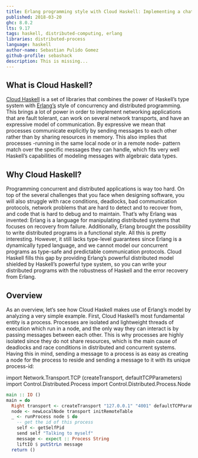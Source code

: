 ```yaml
---
title: Erlang programming style with Cloud Haskell: Implementing a chat
published: 2018-03-20
ghc: 8.0.2
lts: 9.17
tags: haskell, distributed-computing, erlang
libraries: distributed-process
language: haskell
author-name: Sebastian Pulido Gomez
github-profile: sebashack
description: This is missing...
---
```


## What is Cloud Haskell?

[Cloud Haskell](http://haskell-distributed.github.io/documentation.html) is a set of libraries that combines the power of Haskell’s type system with
[Erlang’s](https://www.erlang.org/) style of concurrency and distributed programming. This brings a lot of power in order to implement networking
applications that are fault tolerant, can work on several network transports, and have an expressive model of communication. By expressive we mean
that processes communicate explicitly by sending messages to each other rather than by sharing resources in memory. This also implies that
processes -running in the same local node or in a remote node- pattern match over the specific messages they can handle, which fits very well
Haskell’s capabilities of modeling messages with algebraic data types.


## Why Cloud Haskell?

Programming concurrent and distributed applications is way too hard. On top of the several challenges that you face when designing software, you
will also struggle with race conditions, deadlocks, bad communication protocols, network problems that are hard to detect and to recover from, and
code that is hard to debug and to maintain. That’s why Erlang was invented: Erlang is a language for manipulating distributed systems that focuses
on recovery from failure. Additionally, Erlang brought the possibility to write distributed programs in a functional style. All this is pretty
interesting. However, it still lacks type-level guarantees since Erlang is a dynamically typed language, and we cannot model our concurrent
programs as type-safe and predictable communication protocols. Cloud Haskell fills this gap by providing Erlang’s powerful distributed model
shielded by Haskell’s powerful type system, so you can write your distributed programs with the robustness of Haskell and the error recovery from
Erlang.


## Overview

As an overview, let’s see how Cloud Haskell makes use of Erlang’s model by analyzing a very simple example.  First, Cloud Haskell’s most
fundamental entity is a process. Processes are isolated and lightweight threads of execution which run in a node, and the only way they can
interact is by passing messages between each other. This is why processes are highly isolated since they do not share resources, which is the main
cause of deadlocks and race conditions in distributed and concurrent systems. Having this in mind, sending a message to a process is as easy as
creating a node for the process to reside and sending a message to it with its unique process-id:

import Network.Transport.TCP (createTransport, defaultTCPParameters)
import Control.Distributed.Process
import Control.Distributed.Process.Node

```Haskell
main :: IO ()
main = do
  Right transport <- createTransport "127.0.0.1" "4001" defaultTCPParameters
  node <- newLocalNode transport initRemoteTable
  _ <- runProcess node $ do
    -- get the id of this process
    self <- getSelfPid
    send self "Talking to myself"
    message <- expect :: Process String
    liftIO $ putStrLn message
  return ()
```
